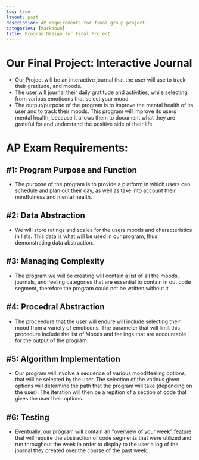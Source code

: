 ```yaml
---
toc: true
layout: post
description: AP requirements for final group project.
categories: [Markdown]
title: Program Design for Final Project
---
```


# Our Final Project: Interactive Journal
- Our Project will be an interactive journal that the user will use to track their gratitude, and moods.
- The user will journal their daily gratitude and activities, while selecting from various emoticons that select your mood.
- The output/purpose of the program is to improve the mental health of its user and to track their moods. This program will improve its users mental health, because it allows them to document what they are grateful for and understand the positive side of their life.

# AP Exam Requirements: 

## #1: Program Purpose and Function
- The purpose of the program is to provide a platform in which users can schedule and plan out their day, as well as take into account their mindfulness and mental health.

## #2: Data Abstraction
- We will store ratings and scales for the users moods and characteristics in lists. This data is what will be used in our program, thus demonstrating data abstraction.

## #3: Managing Complexity
- The program we will be creating will contain a list of all the moods, journals, and feeling categories that are essential to contain in out code segment, therefore the program could not be written without it.

## #4: Procedral Abstraction 
- The proceedure that the user will endure will include selecting their mood from a variety of emoticons. The parameter that will limit this procedure include the list of Moods and feelings that are accountable for the output of the program. 

## #5: Algorithm Implementation
- Our program will involve a sequence of various mood/feeling options, that will be selected by the user. The selection of the various given options will determine the path that the program will take (depending on the user). The iteration will then be a repition of a section of code that gives the user their options.

## #6: Testing
- Eventually, our program will contain an "overview of your week" feature that will require the abstraction of code segments that were utilized and run throughout the week in order to display to the user a log of the journal they created over the course of the past week.